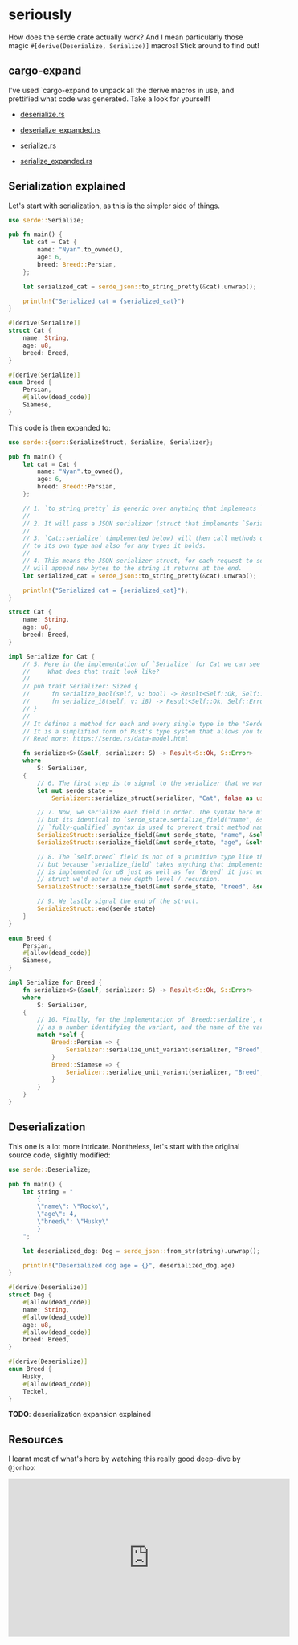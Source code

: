 # seriously

How does the serde crate actually work? And I mean particularly those magic `#[derive(Deserialize, Serialize)]` macros! Stick around to find out!

## cargo-expand

I've used `cargo-expand to unpack all the derive macros in use, and prettified what code was generated. Take a look for yourself!

- [deserialize.rs](./src/bin/deserialize.rs)
- [deserialize_expanded.rs](./src/bin/deserialize_expanded.rs)

- [serialize.rs](./src/bin/serialize.rs)
- [serialize_expanded.rs](./src/bin/serialize_expanded.rs)

## Serialization explained

Let's start with serialization, as this is the simpler side of things.

```rs
use serde::Serialize;

pub fn main() {
    let cat = Cat {
        name: "Nyan".to_owned(),
        age: 6,
        breed: Breed::Persian,
    };

    let serialized_cat = serde_json::to_string_pretty(&cat).unwrap();

    println!("Serialized cat = {serialized_cat}")
}

#[derive(Serialize)]
struct Cat {
    name: String,
    age: u8,
    breed: Breed,
}

#[derive(Serialize)]
enum Breed {
    Persian,
    #[allow(dead_code)]
    Siamese,
}
```

This code is then expanded to:

```rs
use serde::{ser::SerializeStruct, Serialize, Serializer};

pub fn main() {
    let cat = Cat {
        name: "Nyan".to_owned(),
        age: 6,
        breed: Breed::Persian,
    };

    // 1. `to_string_pretty` is generic over anything that implements `Serialize`.
    //
    // 2. It will pass a JSON serializer (struct that implements `Serializer`) to `Cat::serialize`.
    //
    // 3. `Cat::serialize` (implemented below) will then call methods on that JSON serializer according
    // to its own type and also for any types it holds.
    //
    // 4. This means the JSON serializer struct, for each request to serialize a type or field,
    // will append new bytes to the string it returns at the end.
    let serialized_cat = serde_json::to_string_pretty(&cat).unwrap();

    println!("Serialized cat = {serialized_cat}");
}

struct Cat {
    name: String,
    age: u8,
    breed: Breed,
}

impl Serialize for Cat {
    // 5. Here in the implementation of `Serialize` for Cat we can see it is generic over the `Serializer`.
    //     What does that trait look like?
    //
    // pub trait Serializer: Sized {
    //      fn serialize_bool(self, v: bool) -> Result<Self::Ok, Self::Error>;
    //      fn serialize_i8(self, v: i8) -> Result<Self::Ok, Self::Error>;
    // }
    //
    // It defines a method for each and every single type in the "Serde data model". What's that?
    // It is a simplified form of Rust's type system that allows you to construct any type.
    // Read more: https://serde.rs/data-model.html

    fn serialize<S>(&self, serializer: S) -> Result<S::Ok, S::Error>
    where
        S: Serializer,
    {
        // 6. The first step is to signal to the serializer that we want to "open" a struct.
        let mut serde_state =
            Serializer::serialize_struct(serializer, "Cat", false as usize + 1 + 1 + 1)?; // very strange way to say `3 fields`!

        // 7. Now, we serialize each field in order. The syntax here might be a little weird,
        // but its identical to `serde_state.serialize_field("name", &self.name)`. Instead a
        // `fully-qualified` syntax is used to prevent trait method name conflicts.
        SerializeStruct::serialize_field(&mut serde_state, "name", &self.name)?;
        SerializeStruct::serialize_field(&mut serde_state, "age", &self.age)?;

        // 8. The `self.breed` field is not of a primitive type like the previous fields,
        // but because `serialize_field` takes anything that implements `Serialize`, which
        // is implemented for u8 just as well as for `Breed` it just works. If `Breed` was another
        // struct we'd enter a new depth level / recursion.
        SerializeStruct::serialize_field(&mut serde_state, "breed", &self.breed)?;

        // 9. We lastly signal the end of the struct.
        SerializeStruct::end(serde_state)
    }
}

enum Breed {
    Persian,
    #[allow(dead_code)]
    Siamese,
}

impl Serialize for Breed {
    fn serialize<S>(&self, serializer: S) -> Result<S::Ok, S::Error>
    where
        S: Serializer,
    {
        // 10. Finally, for the implementation of `Breed::serialize`, each variant is serialized
        // as a number identifying the variant, and the name of the variant is stored as well.
        match *self {
            Breed::Persian => {
                Serializer::serialize_unit_variant(serializer, "Breed", 0u32, "Persian")
            }
            Breed::Siamese => {
                Serializer::serialize_unit_variant(serializer, "Breed", 1u32, "Siamese")
            }
        }
    }
}
```

## Deserialization

This one is a lot more intricate. Nontheless, let's start with the original source code, slightly modified:

```rs
use serde::Deserialize;

pub fn main() {
    let string = "
        {
        \"name\": \"Rocko\",
        \"age\": 4,
        \"breed\": \"Husky\"
        }
    ";

    let deserialized_dog: Dog = serde_json::from_str(string).unwrap();

    println!("Deserialized dog age = {}", deserialized_dog.age)
}

#[derive(Deserialize)]
struct Dog {
    #[allow(dead_code)]
    name: String,
    #[allow(dead_code)]
    age: u8,
    #[allow(dead_code)]
    breed: Breed,
}

#[derive(Deserialize)]
enum Breed {
    Husky,
    #[allow(dead_code)]
    Teckel,
}
```

**TODO**: deserialization expansion explained

## Resources

I learnt most of what's here by watching this really good deep-dive by `@jonhoo`:

<iframe width="560" height="315" src="https://www.youtube.com/embed/BI_bHCGRgMY?si=Gf5gpiOeeYcFFACy" title="YouTube video player" frameborder="0" allow="accelerometer; autoplay; clipboard-write; encrypted-media; gyroscope; picture-in-picture; web-share" referrerpolicy="strict-origin-when-cross-origin" allowfullscreen></iframe>
